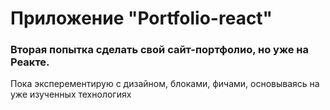 # Приложение "Portfolio-react"

### Вторая попытка сделать свой сайт-портфолио, но уже на Реакте.

Пока эксперементирую с дизайном, блоками, фичами, основываясь на уже изученных технологиях

